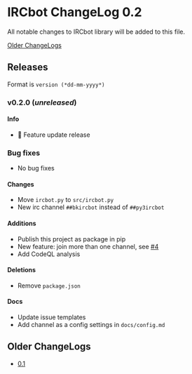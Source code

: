 # IRCbot ChangeLog 0.2

All notable changes to IRCbot library will be added to this file.

[Older ChangeLogs](#older-changelogs)

## Releases

Format is `version (*dd-mm-yyyy*)`

### v0.2.0 (*unreleased*)

#### Info
 * 🚀 Feature update release

### Bug fixes
 * No bug fixes

#### Changes
 * Move `ircbot.py` to `src/ircbot.py`
 * New irc channel `##bkircbot` instead of `##py3ircbot`

#### Additions
 * Publish this project as package in pip
 * New feature: join more than one channel, see [#4](https://github.com/PuneetGopinath/IRCbot/issues/4)
 * Add CodeQL analysis

#### Deletions
 * Remove `package.json`

#### Docs
 * Update issue templates
 * Add channel as a config settings in `docs/config.md`

<h2><a name="older-changelogs">Older ChangeLogs</a></h2>

 * [0.1](https://github.com/PuneetGopinath/IRCbot/blob/0.1.0/ChangeLog.md)

